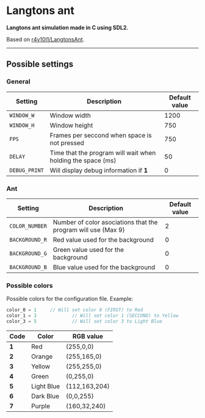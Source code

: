 # Langtons ant
**Langtons ant simulation made in C using SDL2.**

Based on [r4v10l1/LangtonsAnt](https://github.com/r4v10l1/LangtonsAnt).

---

## Possible settings

### General

Setting         | Description                                                  | Default value
----------------|--------------------------------------------------------------|----------------
`WINDOW_W`      | Window width                                                 | 1200
`WINDOW_H`      | Window height                                                | 750
`FPS`           | Frames per seccond when space is not pressed                 | 750
`DELAY`         | Time that the program will wait when holding the space (ms)  | 50
`DEBUG_PRINT`   | Will display debug information if **1**                      | 0

### Ant

Setting         | Description                                                     | Default value
----------------|-----------------------------------------------------------------|----------------
`COLOR_NUMBER`  | Number of color asociations that the program will use (Max 9)   | 2
`BACKGROUND_R`  | Red value used for the background                               | 0
`BACKGROUND_G`  | Green value used for the background                             | 0
`BACKGROUND_B`  | Blue value used for the background                              | 0

### Possible colors
Possible colors for the configuration file. Example:

```c
color_0 = 1     // Will set color 0 (FIRST) to Red
color_1 = 3             // Will set color 1 (SECCOND) to Yellow
color_3 = 5             // Will set color 3 to Light Blue
```

Code  | Color       | RGB value
------|-------------|-------------
**1** | Red         | (255,0,0)
**2** | Orange      | (255,165,0)
**3** | Yellow      | (255,255,0)
**4** | Green       | (0,255,0)
**5** | Light Blue  | (112,163,204)
**6** | Dark Blue   | (0,0,255)
**7** | Purple      | (160,32,240)
